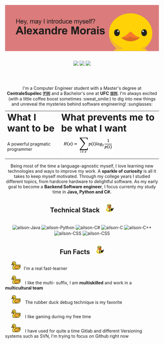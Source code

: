 
<div align="center">
  <img src="index2_.png">
</div>

##

<div align="center"> 
    <a href="https://www.linkedin.com/in/alexandre-morais-90016b1a1/" target="_blank" rel="author"><img src="https://img.shields.io/badge/-LinkedIn-%230077B5?style=for-the-badge&logo=linkedin&logoColor=white" target="_blank"></a> 
    <a href="https://www.instagram.com/ailsonalexx/" target="_blank" rel="author"><img src="https://img.shields.io/badge/ailsonalexx-%23E4405F.svg?style=for-the-badge&logo=Instagram&logoColor=white" target="_blank"></a> 
  <a href="https://www.instagram.com/ailsonalexx/" target="_blank" rel="author"><img src="https://img.shields.io/badge/IDESERVER-%237289DA.svg?style=for-the-badge&logo=discord&logoColor=white" target="_blank"></a> 
  
 <br></br>
  <p>I'm a Computer Engineer student with a Master's degree at <strong>CentraleSupélec 🇫🇷</strong> and a Bachelor's one at <strong>UFC 🇧🇷</strong>. I'm always excited 
(with a little coffee boost sometimes :sweat_smile:)
 to dig into new things and unreveal the mysteries behind software engineering! :sunglasses:</p>
 
 <table border="0">
 <tr>
    <td><b style="font-size:30px">What I want to be</b></td>
    <td><b style="font-size:30px">What prevents me to be what I want</b></td>
 </tr>
 <tr>
    <td>A powerful pragmatic programmer</td>
    <td><img height = "70" src="shannon_entropy_equation_2-300x121.png"></td>
 </tr>
</table>

<p>Being most of the time a language-agnostic myself, I love learning new technologies and ways to improve my work. A <strong>sparkle of curiosity</strong> is all it takes
to keep myself motivated. Through my college years I studied different topics, from hardcore hardware to delightful  software. As my early goal 
  to become a <strong>Backend Software engineer</strong>, I focus currenty my study time in <strong>Java, Python and C#. </strong></p>
</div>

##
<h2 align="center"> Technical Stack &nbsp;&nbsp; <img height = "30" src="techduck.png"></h2>
<div align="center" style="display: inline_block"><br>
  <img align="center" alt="ailson-Java" height="45" width="45" src="https://raw.githubusercontent.com/jmnote/z-icons/master/svg/java.svg">
  <img align="center" alt="ailson-Python" height="40" width="40" src="https://raw.githubusercontent.com/jmnote/z-icons/master/svg/python.svg">
  <img align="center" alt="ailson-C#" height="40" width="40" src="https://raw.githubusercontent.com/jmnote/z-icons/master/svg/csharp.svg">
  <img align="center" alt="ailson-C" height="40" width="40" src="https://raw.githubusercontent.com/jmnote/z-icons/master/svg/c.svg">
  <img align="center" alt="ailson-C++" height="40" width="40" src="https://raw.githubusercontent.com/jmnote/z-icons/master/svg/cpp.svg">
  <img align="center" alt="ailson-CSS" height="40" width="40" src="https://raw.githubusercontent.com/jmnote/z-icons/master/svg/kubernetes.svg">
  <img align="center" alt="ailson-CSS" height="40" width="40" src="https://raw.githubusercontent.com/jmnote/z-icons/master/svg/git.svg">
</div>
<h2 align="center"> Fun Facts &nbsp;&nbsp; <img height = "30" src="techduck.png"></h2>
<p>&nbsp;&nbsp;&nbsp;&nbsp; <img height = "30" src="duck.png"> &nbsp;&nbsp;I'm a real fast-learner</p>
<p>&nbsp;&nbsp;&nbsp;&nbsp; <img height = "30" src="duck.png"> &nbsp;&nbsp; I like the multi- suffix, I am <strong>multiskilled</strong> and work in a <strong>multicultural team</strong></p>
<p>&nbsp;&nbsp;&nbsp;&nbsp; <img height = "30" src="duck.png"> &nbsp;&nbsp; The rubber duck debug technique is my favorite</p>
<p>&nbsp;&nbsp;&nbsp;&nbsp; <img height = "30" src="duck.png"> &nbsp;&nbsp; I like gaming during my free time</p>
<p>&nbsp;&nbsp;&nbsp;&nbsp; <img height = "30" src="duck.png"> &nbsp;&nbsp; I have used for quite a time Gitlab and different Versioning systems such as SVN, I'm trying to focus on Github right now</p>


